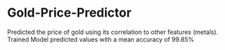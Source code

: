 # Gold-Price-Predictor

Predicted the price of gold using its correlation to other features (metals). 
Trained Model predicted values with a mean accuracy of 99.85%

